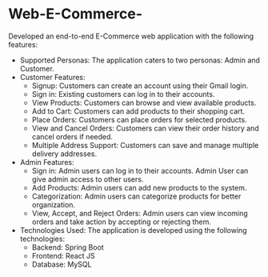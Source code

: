 # Web-E-Commerce-

Developed an end-to-end E-Commerce web application with the following features:
* Supported Personas: The application caters to two personas: Admin and Customer.
* Customer Features:
   - Signup: Customers can create an account using their Gmail login.
   - Sign in: Existing customers can log in to their accounts.
   - View Products: Customers can browse and view available products.
   - Add to Cart: Customers can add products to their shopping cart.
   - Place Orders: Customers can place orders for selected products.
   - View and Cancel Orders: Customers can view their order history and cancel orders if needed.
   - Multiple Address Support: Customers can save and manage multiple delivery addresses.
* Admin Features:
   - Sign in: Admin users can log in to their accounts. Admin User can give admin access to other users.
   - Add Products: Admin users can add new products to the system.
   - Categorization: Admin users can categorize products for better organization.
   - View, Accept, and Reject Orders: Admin users can view incoming orders and take action by accepting or rejecting them.
* Technologies Used:
  The application is developed using the following technologies:
  - Backend: Spring Boot
  - Frontend: React JS
  - Database: MySQL
